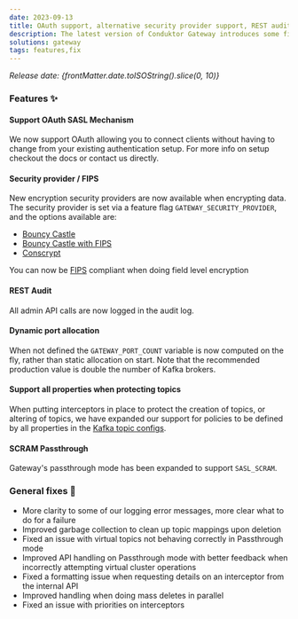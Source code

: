 ```yaml
---
date: 2023-09-13
title: OAuth support, alternative security provider support, REST audit and more
description: The latest version of Conduktor Gateway introduces some fixes & improvements.
solutions: gateway
tags: features,fix
---
```


*Release date: {frontMatter.date.toISOString().slice(0, 10)}*

### Features ✨

#### Support OAuth SASL Mechanism

We now support OAuth allowing you to connect clients without having to change from your existing authentication setup. For more info on setup checkout the docs or contact us directly.

#### Security provider / FIPS

New encryption security providers are now available when encrypting data. 
The security provider is set via a feature flag `GATEWAY_SECURITY_PROVIDER`, and the options available are: 

* [Bouncy Castle](https://www.bouncycastle.org/)
* [Bouncy Castle with FIPS](https://www.bouncycastle.org/documentation/documentation-java/#bouncy-castle-java-fips-documentation)
* [Conscrypt](https://www.conscrypt.org/)

You can now be [FIPS](https://en.wikipedia.org/wiki/Federal_Information_Processing_Standards) compliant when doing field level encryption

#### REST Audit

All admin API calls are now logged in the audit log.

#### Dynamic port allocation 

When not defined the `GATEWAY_PORT_COUNT` variable is now computed on the fly, rather than static allocation on start. 
Note that the recommended production value is double the number of Kafka brokers.

#### Support all properties when protecting topics

When putting interceptors in place to protect the creation of topics, or altering of topics, we have expanded our support for policies to be defined by all properties in the [Kafka topic configs](https://kafka.apache.org/documentation/#topicconfigs). 


#### SCRAM Passthrough

Gateway's passthrough mode has been expanded to support `SASL_SCRAM`.

### General fixes 🔨

- More clarity to some of our logging error messages, more clear what to do for a failure
- Improved garbage collection to clean up topic mappings upon deletion
- Fixed an issue with virtual topics not behaving correctly in Passthrough mode
- Improved API handling on Passthrough mode with better feedback when incorrectly attempting virtual cluster operations
- Fixed a formatting issue when requesting details on an interceptor from the internal API
- Improved handling when doing mass deletes in parallel
- Fixed an issue with priorities on interceptors
